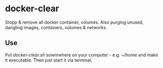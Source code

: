 # docker-clear
Stopp &amp; remove all docker container, volumes. Also purging unused, dangling images, containers, volumes &amp; networks.

## Use
Put *docker-clear.sh* sowmwhere on your computer - e.g. ~/home and make it executable. Then just start it via terminal.
